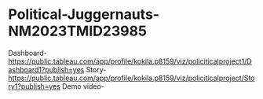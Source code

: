 # Political-Juggernauts-NM2023TMID23985
Dashboard-https://public.tableau.com/app/profile/kokila.p8159/viz/policiticalproject1/Dashboard1?publish=yes
Story-https://public.tableau.com/app/profile/kokila.p8159/viz/policiticalproject/Story1?publish=yes
Demo video-
